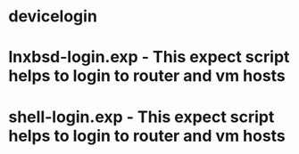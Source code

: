 # devicelogin
# lnxbsd-login.exp - This expect script helps to login to router and vm hosts
#  shell-login.exp  - This expect script helps to login to router and vm hosts
